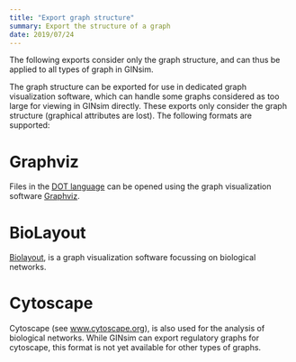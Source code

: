 ```yaml
---
title: "Export graph structure"
summary: Export the structure of a graph
date: 2019/07/24
---
```



The following exports consider only the graph structure, and
can thus be applied to all types of graph in GINsim.

The graph structure can be exported for use in dedicated graph visualization software,
which can handle some graphs considered as too large for viewing in GINsim directly.
These exports only consider the graph structure (graphical attributes are lost).
The following formats are supported:

# Graphviz

Files in the [DOT language](http://www.graphviz.org/content/dot-language)
can be opened using the graph visualization software
[Graphviz](http://www.graphviz.org).


# BioLayout

[Biolayout](http://www.biolayout.org), is a graph visualization software focussing
on biological networks.

# Cytoscape

Cytoscape (see <link href="http://www.cytoscape.org/">www.cytoscape.org</link>),
is also used for the analysis of biological networks. While GINsim can export 
regulatory graphs for cytoscape, this format is not yet available for other types of graphs.

